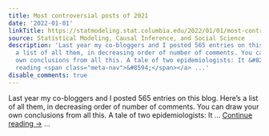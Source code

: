 ```yaml
---
title: Most controversial posts of 2021
date: '2022-01-01'
linkTitle: https://statmodeling.stat.columbia.edu/2022/01/01/most-controversial-posts-of-2021/
source: Statistical Modeling, Causal Inference, and Social Science
description: 'Last year my co-bloggers and I posted 565 entries on this blog. Here&#8217;s
  a list of all them, in decreasing order of number of comments. You can draw your
  own conclusions from all this. A tale of two epidemiologists: It &#8230; <a href="https://statmodeling.stat.columbia.edu/2022/01/01/most-controversial-posts-of-2021/">Continue
  reading <span class="meta-nav">&#8594;</span></a> ...'
disable_comments: true
---
```

Last year my co-bloggers and I posted 565 entries on this blog. Here&#8217;s a list of all them, in decreasing order of number of comments. You can draw your own conclusions from all this. A tale of two epidemiologists: It &#8230; <a href="https://statmodeling.stat.columbia.edu/2022/01/01/most-controversial-posts-of-2021/">Continue reading <span class="meta-nav">&#8594;</span></a> ...